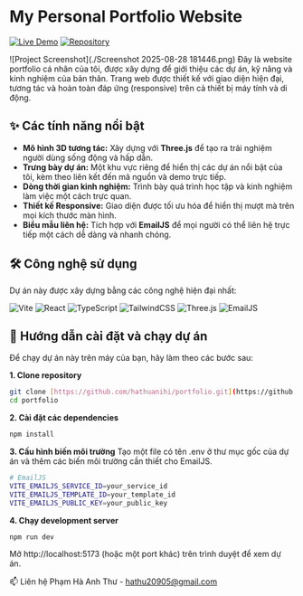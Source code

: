 # My Personal Portfolio Website

[![Live Demo](https://img.shields.io/badge/Live-Demo-brightgreen?style=for-the-badge)](https://hathu-portfolio.vercel.app)
[![Repository](https://img.shields.io/badge/GitHub-Repo-blue?style=for-the-badge)](https://github.com/hathuanihi/portfolio)

![Project Screenshot](./Screenshot 2025-08-28 181446.png) 
Đây là website portfolio cá nhân của tôi, được xây dựng để giới thiệu các dự án, kỹ năng và kinh nghiệm của bản thân. Trang web được thiết kế với giao diện hiện đại, tương tác và hoàn toàn đáp ứng (responsive) trên cả thiết bị máy tính và di động.

## ✨ Các tính năng nổi bật

- **Mô hình 3D tương tác:** Xây dựng với **Three.js** để tạo ra trải nghiệm người dùng sống động và hấp dẫn.
- **Trưng bày dự án:** Một khu vực riêng để hiển thị các dự án nổi bật của tôi, kèm theo liên kết đến mã nguồn và demo trực tiếp.
- **Dòng thời gian kinh nghiệm:** Trình bày quá trình học tập và kinh nghiệm làm việc một cách trực quan.
- **Thiết kế Responsive:** Giao diện được tối ưu hóa để hiển thị mượt mà trên mọi kích thước màn hình.
- **Biểu mẫu liên hệ:** Tích hợp với **EmailJS** để mọi người có thể liên hệ trực tiếp một cách dễ dàng và nhanh chóng.

## 🛠️ Công nghệ sử dụng

Dự án này được xây dựng bằng các công nghệ hiện đại nhất:

![Vite](https://img.shields.io/badge/Vite-646CFF?style=for-the-badge&logo=vite&logoColor=white)
![React](https://img.shields.io/badge/React-20232A?style=for-the-badge&logo=react&logoColor=61DAFB)
![TypeScript](https://img.shields.io/badge/TypeScript-007ACC?style=for-the-badge&logo=typescript&logoColor=white)
![TailwindCSS](https://img.shields.io/badge/Tailwind_CSS-38B2AC?style=for-the-badge&logo=tailwind-css&logoColor=white)
![Three.js](https://img.shields.io/badge/Three.js-000000?style=for-the-badge&logo=three.js&logoColor=white)
![EmailJS](https://img.shields.io/badge/EmailJS-8B5CF6?style=for-the-badge)


## 🚀 Hướng dẫn cài đặt và chạy dự án

Để chạy dự án này trên máy của bạn, hãy làm theo các bước sau:

**1. Clone repository**
```bash
git clone [https://github.com/hathuanihi/portfolio.git](https://github.com/hathuanihi/portfolio.git)
cd portfolio
```
**2. Cài đặt các dependencies**
```bash
npm install
```
**3. Cấu hình biến môi trường**
Tạo một file có tên .env ở thư mục gốc của dự án và thêm các biến môi trường cần thiết cho EmailJS.
```bash
# EmailJS
VITE_EMAILJS_SERVICE_ID=your_service_id
VITE_EMAILJS_TEMPLATE_ID=your_template_id
VITE_EMAILJS_PUBLIC_KEY=your_public_key
```
**4. Chạy development server**
```bash
npm run dev
```
Mở http://localhost:5173 (hoặc một port khác) trên trình duyệt để xem dự án.

📫 Liên hệ
Phạm Hà Anh Thư - hathu20905@gmail.com
